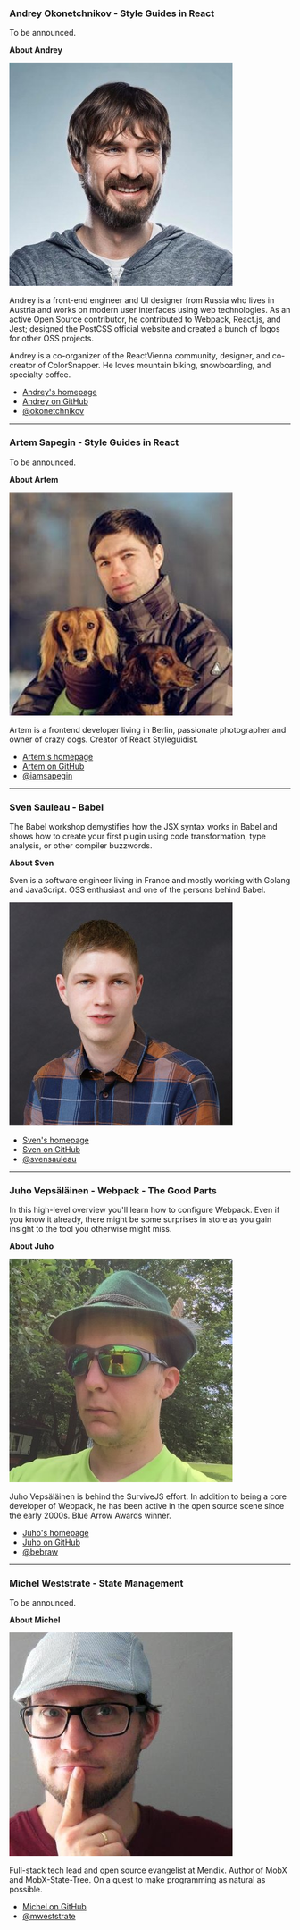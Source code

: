 ### Andrey Okonetchnikov - Style Guides in React

To be announced.

**About Andrey**

![Andrey Okonetchnikov|100|100|author-photo](assets/img/speakers/andrey.jpg)

Andrey is a front-end engineer and UI designer from Russia who lives in Austria and works on modern user interfaces using web technologies. As an active Open Source contributor, he contributed to Webpack, React.js, and Jest; designed the PostCSS official website and created a bunch of logos for other OSS projects.

Andrey is a co-organizer of the ReactVienna community, designer, and co-creator of ColorSnapper. He loves mountain biking, snowboarding, and specialty coffee.

* [Andrey's homepage](http://okonet.ru/)
* [Andrey on GitHub](https://github.com/okonet)
* [@okonetchnikov](https://twitter.com/okonetchnikov)

---

### Artem Sapegin - Style Guides in React

To be announced.

**About Artem**

![Artem Sapegin|100|100|author-photo](assets/img/speakers/artem.jpg)

Artem is a frontend developer living in Berlin, passionate photographer and owner of crazy dogs. Creator of React Styleguidist.

* [Artem's homepage](http://sapegin.me/)
* [Artem on GitHub](https://github.com/sapegin)
* [@iamsapegin](https://twitter.com/iamsapegin)

---

### Sven Sauleau - Babel

The Babel workshop demystifies how the JSX syntax works in Babel and shows how to create your first plugin using code transformation, type analysis, or other compiler buzzwords.

**About Sven**

Sven is a software engineer living in France and mostly working with Golang and JavaScript. OSS enthusiast and one of the persons behind Babel.

![Sven Sauleau|100|100|author-photo](assets/img/speakers/sven.jpg)

* [Sven's homepage](http://www.xtuc.fr/)
* [Sven on GitHub](https://github.com/xtuc)
* [@svensauleau](https://twitter.com/svensauleau)

---

### Juho Vepsäläinen - **Webpack - The Good Parts**

In this high-level overview you'll learn how to configure Webpack. Even if you know it already, there might be some surprises in store as you gain insight to the tool you otherwise might miss.

**About Juho**

![Juho Vepsäläinen|100|100|author-photo](assets/img/speakers/juho.jpg)

Juho Vepsäläinen is behind the SurviveJS effort. In addition to being a core developer of Webpack, he has been active in the open source scene since the early 2000s. Blue Arrow Awards winner.

* [Juho's homepage](https://survivejs.com/)
* [Juho on GitHub](https://github.com/bebraw)
* [@bebraw](https://twitter.com/bebraw)

---

### Michel Weststrate - State Management

To be announced.

**About Michel**

![Michel Weststrate|100|100|author-photo](assets/img/speakers/michel.jpg)

Full-stack tech lead and open source evangelist at Mendix. Author of MobX and MobX-State-Tree. On a quest to make programming as natural as possible.

* [Michel on GitHub](https://github.com/mweststrate)
* [@mweststrate](https://twitter.com/mweststrate)
